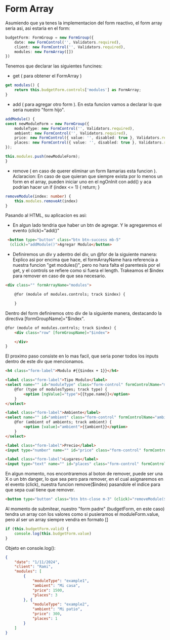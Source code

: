 # Form Array
Asumiendo que ya tenes la implementacion del form reactivo, el form array seria asi, asi estaria en el form:
```typescript
budgetForm: FormGroup = new FormGroup({
    date: new FormControl('', Validators.required),
    client: new FormControl('', Validators.required),
    modules: new FormArray([])
})
```

Tenemos que declarar las siguientes funcines:
- get ( para obtener el FormArray )
```typescript
get modules() {
    return this.budgetForm.controls['modules'] as FormArray;
}
```

- add ( para agregar otro form ). En esta funcion vamos a declarar lo que seria nuestro "form hijo".
```typescript
addModule() {
const newModuleForm = new FormGroup({
    moduleType: new FormControl('', Validators.required),
    ambient: new FormControl('', Validators.required),
    price: new FormControl({ value: '', disabled: true }, Validators.required),
    places: new FormControl({ value: '', disabled: true }, Validators.required),
});

this.modules.push(newModuleForm);
}
```

- remove ( en caso de querer eliminar un form llamarias esta funcion ). Aclaracion: En caso de que quieran que siempre exista por lo menos un form en el array, pueden iniciar uno en el ngOnInit con add() y aca podrian hacer un if (index <= 1) { return; }
```typescript
removeModule(index: number) {
    this.modules.removeAt(index)
}
```

Pasando al HTML, su aplicacion es asi:
- En algun lado tendria que haber un btn de agregar. Y le agregaremos el evento (click)="add()"
```html
 <button type="button" class="btn btn-success mb-5" 
  (click)="addModule()">Agregar Modulo</button>
```
- Definiremos un div y adentro del div, un @for de la siguiente manera:
<br>Explico asi por encima que hace, el formArrayName hara referencia a nuestra funcion "get modules()", pero no hara falta el parentesis por el get, y el controls se refiere como si fuera el length. Trakeamos el $index para remover en caso de que sea necesario.
```html
<div class="" formArrayName="modules">

    @for (module of modules.controls; track $index) {

    }
```

Dentro del form definiremos otro div de la siguiente manera, destacando la directiva [formGroupName]="$index".
```html
@for (module of modules.controls; track $index) {
    <div class="row" [formGroupName]="$index">

    </div>
}
```

El proximo paso consiste en lo mas facil, que seria poner todos los inputs dentro de este div que mencionamos.
```html
<h4 class="form-label">Modulo #{{$index + 1}}</h4>

<label class="form-label">Tipo Modulo</label>
<select name="" id="moduleType" class="form-control" formControlName="moduleType">
    @for (type of modulesTypes; track type) {
        <option [ngValue]="type">{{type.name}}</option>
    }
</select>

<label class="form-label">Ambiente</label>
<select name="" id="ambient" class="form-control" formControlName="ambient">
    @for (ambient of ambients; track ambient) {
        <option [value]="ambient">{{ambient}}</option>
    }
</select>

<label class="form-label">Precio</label>
<input type="number" name="" id="price" class="form-control" formControlName="price">

<label class="form-label">Lugares</label>
<input type="text" name="" id="places" class="form-control" formControlName="places">
```

En algun momento, nos encontraremos al boton de remover, puede ser una X o un btn danger, lo que sea pero para remover, en el cual asignaremos en el evento (click), nuestra funcion remove($index) pasandole el indice para que sepa cual tiene que remover.
```html
<button type="button" class="btn btn-close m-3" (click)="removeModule($index)"></button>
```

Al momento de submitear, nuestro "form padre" (budgetForm, en este caso) tendra un array con los valores como si pusieramos el moduleForm.value, pero al ser un array siempre vendra en formato []
```typescript
if (this.budgetForm.valid) {
    console.log(this.budgetForm.value)
}
```
Objeto en console.log(): 
```json
{
    "date": "1/11/2024",
    "client": "Rami",
    "modules": [
        {
            "moduleType": "example1",
            "ambient": "Mi casa",
            "price": 1500,
            "places": 3
        }, {
            "moduleType": "example2",
            "ambient": "Mi patio",
            "price": 300,
            "places": 1
        }
    ]
}
```
